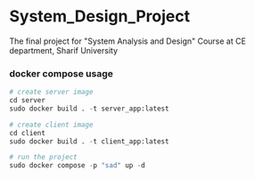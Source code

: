 # System_Design_Project
The final project for "System Analysis and Design" Course at CE department, Sharif University


### docker compose usage

```python
# create server image
cd server
sudo docker build . -t server_app:latest
```

```python
# create client image
cd client
sudo docker build . -t client_app:latest
```
```python
# run the project
sudo docker compose -p "sad" up -d
```
